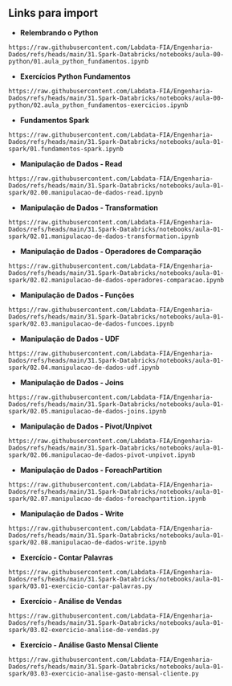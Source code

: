 ## Links para import

- **Relembrando o Python**
```
https://raw.githubusercontent.com/Labdata-FIA/Engenharia-Dados/refs/heads/main/31.Spark-Databricks/notebooks/aula-00-python/01.aula_python_fundamentos.ipynb
```
- **Exercícios Python Fundamentos**
```
https://raw.githubusercontent.com/Labdata-FIA/Engenharia-Dados/refs/heads/main/31.Spark-Databricks/notebooks/aula-00-python/02.aula_python_fundamentos-exercicios.ipynb
```
- **Fundamentos Spark**
```
https://raw.githubusercontent.com/Labdata-FIA/Engenharia-Dados/refs/heads/main/31.Spark-Databricks/notebooks/aula-01-spark/01.fundamentos-spark.ipynb
```
- **Manipulação de Dados - Read**
```
https://raw.githubusercontent.com/Labdata-FIA/Engenharia-Dados/refs/heads/main/31.Spark-Databricks/notebooks/aula-01-spark/02.00.manipulacao-de-dados-read.ipynb
```
- **Manipulação de Dados - Transformation**
```
https://raw.githubusercontent.com/Labdata-FIA/Engenharia-Dados/refs/heads/main/31.Spark-Databricks/notebooks/aula-01-spark/02.01.manipulacao-de-dados-transformation.ipynb
```
- **Manipulação de Dados - Operadores de Comparação**
```
https://raw.githubusercontent.com/Labdata-FIA/Engenharia-Dados/refs/heads/main/31.Spark-Databricks/notebooks/aula-01-spark/02.02.manipulacao-de-dados-operadores-comparacao.ipynb
```
- **Manipulação de Dados - Funções**
```
https://raw.githubusercontent.com/Labdata-FIA/Engenharia-Dados/refs/heads/main/31.Spark-Databricks/notebooks/aula-01-spark/02.03.manipulacao-de-dados-funcoes.ipynb
```
- **Manipulação de Dados - UDF**
```
https://raw.githubusercontent.com/Labdata-FIA/Engenharia-Dados/refs/heads/main/31.Spark-Databricks/notebooks/aula-01-spark/02.04.manipulacao-de-dados-udf.ipynb
```
- **Manipulação de Dados - Joins**
```
https://raw.githubusercontent.com/Labdata-FIA/Engenharia-Dados/refs/heads/main/31.Spark-Databricks/notebooks/aula-01-spark/02.05.manipulacao-de-dados-joins.ipynb
```
- **Manipulação de Dados - Pivot/Unpivot**
```
https://raw.githubusercontent.com/Labdata-FIA/Engenharia-Dados/refs/heads/main/31.Spark-Databricks/notebooks/aula-01-spark/02.06.manipulacao-de-dados-pivot-unpivot.ipynb
```
- **Manipulação de Dados - ForeachPartition**
```
https://raw.githubusercontent.com/Labdata-FIA/Engenharia-Dados/refs/heads/main/31.Spark-Databricks/notebooks/aula-01-spark/02.07.manipulacao-de-dados-foreachpartition.ipynb
```
- **Manipulação de Dados - Write**
```
https://raw.githubusercontent.com/Labdata-FIA/Engenharia-Dados/refs/heads/main/31.Spark-Databricks/notebooks/aula-01-spark/02.08.manipulacao-de-dados-write.ipynb
```
- **Exercício - Contar Palavras**
```
https://raw.githubusercontent.com/Labdata-FIA/Engenharia-Dados/refs/heads/main/31.Spark-Databricks/notebooks/aula-01-spark/03.01-exercicio-contar-palavras.py
```
- **Exercício - Análise de Vendas**
```
https://raw.githubusercontent.com/Labdata-FIA/Engenharia-Dados/refs/heads/main/31.Spark-Databricks/notebooks/aula-01-spark/03.02-exercicio-analise-de-vendas.py
```
- **Exercício - Análise Gasto Mensal Cliente**
```
https://raw.githubusercontent.com/Labdata-FIA/Engenharia-Dados/refs/heads/main/31.Spark-Databricks/notebooks/aula-01-spark/03.03-exercicio-analise-gasto-mensal-cliente.py
```

